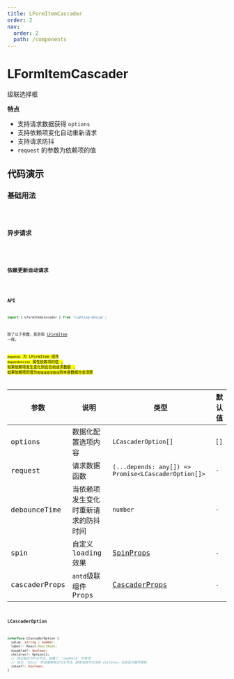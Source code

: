 ```yaml
---
title: LFormItemCascader
order: 2
nav:
  order: 2
  path: /components
---
```


# LFormItemCascader

级联选择框

**特点**

- 支持请求数据获得 `options`
- 支持依赖项变化自动重新请求
- 支持请求防抖
- `request` 的参数为依赖项的值

## 代码演示

### 基础用法

<code src='./demos/Demo1.tsx'>

### 异步请求

<code src='./demos/Demo3.tsx'>

### 依赖更新自动请求

<code src='./demos/Demo2.tsx'>

### API

```ts
import { LFormItemCascader } from 'lighting-design';
```

除了以下参数，其余和 [LFormItem](/components/form-item) 一样。

<mark>`depends` 为 LFormItem 组件 `dependencies` 属性依赖项的值 , 如果依赖项发生变化则会自动请求数据 , 如果依赖项的值为`假值或者空数组`则本身数据也会清除<mark/>

| 参数          | 说明                                 | 类型                                                               | 默认值 |
| ------------- | ------------------------------------ | ------------------------------------------------------------------ | ------ |
| options       | 数据化配置选项内容                   | `LCascaderOption[]`                                                | `[]`   |
| request       | 请求数据函数                         | `(...depends: any[]) => Promise<LCascaderOption[]>`                | `-`    |
| debounceTime  | 当依赖项发生变化时重新请求的防抖时间 | `number`                                                           | `-`    |
| spin          | 自定义 loading 效果                  | [SpinProps](https://4x.ant.design/components/spin-cn/#API)         | `-`    |
| cascaderProps | `antd`级联组件 Props                 | [CascaderProps](https://4x.ant.design/components/cascader-cn/#API) | `-`    |

### LCascaderOption

```ts
interface LCascaderOption {
  value: string | number;
  label?: React.ReactNode;
  disabled?: boolean;
  children?: Option[];
  // 标记是否为叶子节点，设置了 `loadData` 时有效
  // 设为 `false` 时会强制标记为父节点，即使当前节点没有 children，也会显示展开图标
  isLeaf?: boolean;
}
```
